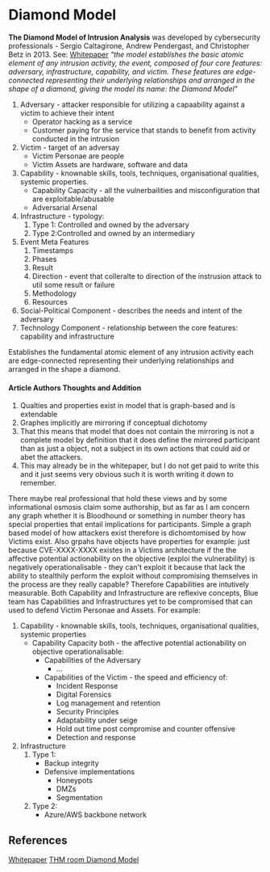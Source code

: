 # Diamond Model

**The Diamond Model of Intrusion Analysis** was developed by cybersecurity professionals - Sergio Caltagirone, Andrew Pendergast, and Christopher Betz in 2013. See: [Whitepaper](https://www.activeresponse.org/wp-content/uploads/2013/07/diamond.pdf) *"the model establishes the basic atomic element of any intrusion activity,  the event, composed of four core features: adversary, infrastructure, capability, and victim. These features are edge-connected representing their underlying relationships and arranged in the shape of a diamond, giving the model its name: the Diamond Model"*

1. Adversary - attacker responsible for utilizing a capaability against a victim to achieve their intent
	- Operator hacking as a service 
	- Customer paying for the service that stands to benefit from activity conducted in the intrusion
1. Victim - target of an adversay
	- Victim Personae are people
	- Victim Assets are hardware, software and data
1. Capability - knownable skills, tools, techniques, organisational qualities, systemic properties.
	- Capability Capacity - all the vulnerbailities and misconfiguration that are exploitable/abusable 
	-  Adversarial Arsenal 
1. Infrastructure - typology:
	1. Type 1: Controlled and owned by the adversary
	2. Type 2:Controlled and owned by an intermediary
2. Event Meta Features
	1. Timestamps
	2. Phases
	3. Result
	4. Direction - event that colleralte to direction of the instrusion attack to util some result or failure
	5. Methodology 
	6. Resources
3. Social-Political Component - describes the needs and intent of the adversary
4. Technology Component - relationship between the core features: capability and infrastructure

Establishes the fundamental atomic element of any intrusion activity each are edge-connected representing their underlying relationships and arranged in the shape a diamond.

#### Article Authors Thoughts and Addition

1. Qualties and properties exist in model that is graph-based and is extendable 
2. Graphes implicitly are mirroring if conceptual dichotomy
3. That this means that model that does not contain the mirroring is not a complete model by definition that it does define the mirrored participant than as just a object, not a subject in its own actions that could aid or abet the attackers.
4. This may already be in the whitepaper, but I do not get paid to write this and it just seems very obvious such it is worth writing it down to remember.

There maybe real professional that hold these views and by some informational osmosis claim some authorship, but as far as I am concern any graph whether it is Bloodhound or something in number theory has special properties that entail implications for participants. Simple a graph based model of how attackers exist therefore is dichomtomised by how Victims exist. Also grpahs have objects have properties for example: just because CVE-XXXX-XXXX existes in a Victims architecture if the the affective potential actionability on the objective (exploi the vulnerability) is negatively operationalisable - they can't exploit it because that lack the ability to stealthily perform the exploit without compromising themselves in the process are they really capable? Therefore Capabilities are intutively measurable. Both Capability and Infrastructure are reflexive concepts, Blue team has Capabilities and Infrastructures yet to be compromised that can used to defend Victim Personae and Assets. For example:
1. Capability - knownable skills, tools, techniques, organisational qualities, systemic properties
	- Capability Capacity both - the affective potential actionability on objective operationalisable:
		- Capabilities of the Adversary 
			- ...
		- Capabilities of the Victim - the speed and efficiency of:
			- Incident Response 
			- Digital Forensics
			- Log management and retention
			- Security Principles
			- Adaptability under seige
			- Hold out time post compromise and counter offensive
			- Detection and response
1. Infrastructure
	1. Type 1:
		- Backup integrity
		- Defensive implementations
			- Honeypots
			- DMZs
			- Segmentation
	2. Type 2:
		 - Azure/AWS backbone network
		 


## References

[Whitepaper](https://www.activeresponse.org/wp-content/uploads/2013/07/diamond.pdf)
[THM room Diamond Model](https://tryhackme.com/room/diamondmodelrmuwwg42)
